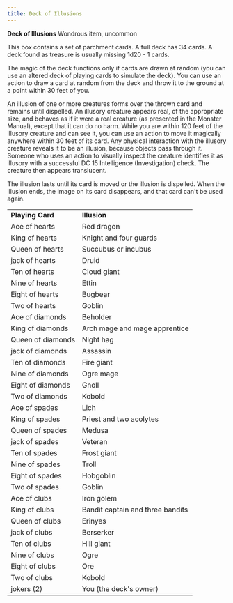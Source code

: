 ```yaml
---
title: Deck of Illusions
---
```

**Deck of Illusions**
Wondrous item, uncommon

This box contains a set of parchment cards. A full deck has 34 cards. A deck found as treasure is usually missing 1d20 - 1 cards.

The magic of the deck functions only if cards are drawn at random (you can use an altered deck of playing cards to simulate the deck). You can use an action to draw a card at random from the deck and throw it to the ground at a point within 30 feet of you.

An illusion of one or more creatures forms over the thrown card and remains until dispelled. An illusory creature appears real, of the appropriate size, and behaves as if it were a real creature (as presented in the Monster Manual), except that it can do no harm. While you are within 120 feet of the illusory creature and can see it, you can use an action to move it magically anywhere within 30 feet of its card. Any physical interaction with the illusory creature reveals it to be an illusion, because objects pass through it. Someone who uses an action to visually inspect the creature identifies it as illusory with a successful DC 15 Intelligence (Investigation) check. The creature then appears translucent.

The illusion lasts until its card is moved or the illusion is dispelled. When the illusion ends, the image on its card disappears, and that card can't be used again.


<table><tbody><tr class="odd"><td><strong>Playing Card</strong></td><td><strong>Illusion</strong></td></tr><tr class="even"><td>Ace of hearts</td><td>Red dragon</td></tr><tr class="odd"><td>King of hearts</td><td>Knight and four guards</td></tr><tr class="even"><td>Queen of hearts</td><td>Succubus or incubus</td></tr><tr class="odd"><td>jack of hearts</td><td>Druid</td></tr><tr class="even"><td>Ten of hearts</td><td>Cloud giant</td></tr><tr class="odd"><td>Nine of hearts</td><td>Ettin</td></tr><tr class="even"><td>Eight of hearts</td><td>Bugbear</td></tr><tr class="odd"><td>Two of hearts</td><td>Goblin</td></tr><tr class="even"><td>Ace of diamonds</td><td>Beholder</td></tr><tr class="odd"><td>King of diamonds</td><td>Arch mage and mage apprentice</td></tr><tr class="even"><td>Queen of diamonds</td><td>Night hag</td></tr><tr class="odd"><td>jack of diamonds</td><td>Assassin</td></tr><tr class="even"><td>Ten of diamonds</td><td>Fire giant</td></tr><tr class="odd"><td>Nine of diamonds</td><td>Ogre mage</td></tr><tr class="even"><td>Eight of diamonds</td><td>Gnoll</td></tr><tr class="odd"><td>Two of diamonds</td><td>Kobold</td></tr><tr class="even"><td>Ace of spades</td><td>Lich</td></tr><tr class="odd"><td>King of spades</td><td>Priest and two acolytes</td></tr><tr class="even"><td>Queen of spades</td><td>Medusa</td></tr><tr class="odd"><td>jack of spades</td><td>Veteran</td></tr><tr class="even"><td>Ten of spades</td><td>Frost giant</td></tr><tr class="odd"><td>Nine of spades</td><td>Troll</td></tr><tr class="even"><td>Eight of spades</td><td>Hobgoblin</td></tr><tr class="odd"><td>Two of spades</td><td>Goblin</td></tr><tr class="even"><td>Ace of clubs</td><td>Iron golem</td></tr><tr class="odd"><td>King of clubs</td><td>Bandit captain and three bandits</td></tr><tr class="even"><td>Queen of clubs</td><td>Erinyes</td></tr><tr class="odd"><td>jack of clubs</td><td>Berserker</td></tr><tr class="even"><td>Ten of clubs</td><td>Hill giant</td></tr><tr class="odd"><td>Nine of clubs</td><td>Ogre</td></tr><tr class="even"><td>Eight of clubs</td><td>Ore</td></tr><tr class="odd"><td>Two of clubs</td><td>Kobold</td></tr><tr class="even"><td>jokers (2)</td><td>You (the deck's owner)</td></tr></tbody></table><p> </p></td></tr></tbody></table>


